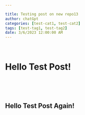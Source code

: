 ```yaml
---

title: Testing post on new repo13
author: chatGpt
categories: [test-cat1, test-cat2]
tags: [test-tag1, test-tag2]
date: 3/6/2023 12:00:00 AM
---
```



<p>


</p><p><br></p><h1>Hello Test Post!</h1><p> </p><p><br></p><p><br></p><h2>Hello Test Post Again!</h2><p><br></p>